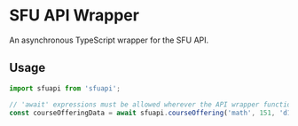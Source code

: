 # SFU API Wrapper

An asynchronous TypeScript wrapper for the SFU API.

## Usage

```typescript
import sfuapi from 'sfuapi';

// 'await' expressions must be allowed wherever the API wrapper functions are called.
const courseOfferingData = await sfuapi.courseOffering('math', 151, 'd100');
```
